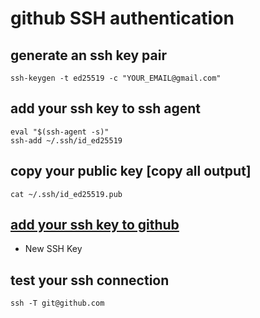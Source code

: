 # github SSH authentication
## generate an ssh key pair
`ssh-keygen -t ed25519 -c "YOUR_EMAIL@gmail.com"`
## add your ssh key to ssh agent
```
eval "$(ssh-agent -s)"
ssh-add ~/.ssh/id_ed25519
```
## copy your public key [copy all output]
`cat ~/.ssh/id_ed25519.pub`
## [add your ssh key to github](https://github.com/settings/keys)
- New SSH Key
## test your ssh connection
`ssh -T git@github.com`

